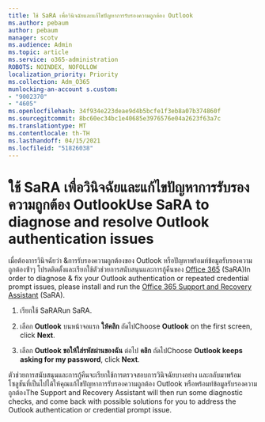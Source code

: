 ```yaml
---
title: ใช้ SaRA เพื่อวินิจฉัยและแก้ไขปัญหาการรับรองความถูกต้อง Outlook
ms.author: pebaum
author: pebaum
manager: scotv
ms.audience: Admin
ms.topic: article
ms.service: o365-administration
ROBOTS: NOINDEX, NOFOLLOW
localization_priority: Priority
ms.collection: Adm_O365
munlocking-an-account s.custom:
- "9002370"
- "4605"
ms.openlocfilehash: 34f934e223deae9d4b5bcfe1f3eb8a07b374860f
ms.sourcegitcommit: 8bc60ec34bc1e40685e3976576e04a2623f63a7c
ms.translationtype: MT
ms.contentlocale: th-TH
ms.lasthandoff: 04/15/2021
ms.locfileid: "51826038"
---
```

# <a name="use-sara-to-diagnose-and-resolve-outlook-authentication-issues"></a><span data-ttu-id="08364-102">ใช้ SaRA เพื่อวินิจฉัยและแก้ไขปัญหาการรับรองความถูกต้อง Outlook</span><span class="sxs-lookup"><span data-stu-id="08364-102">Use SaRA to diagnose and resolve Outlook authentication issues</span></span>

<span data-ttu-id="08364-103">เมื่อต้องการวินิจฉัยว่า &การรับรองความถูกต้องของ Outlook หรือปัญหาพร้อมท์ข้อมูลรับรองความถูกต้องซ้ําๆ โปรดติดตั้งและเรียกใช้ตัวช่วยการสนับสนุนและการกู้คืนของ [Office 365](https://diagnostics.office.com/#/) (SaRA)</span><span class="sxs-lookup"><span data-stu-id="08364-103">In order to diagnose & fix your Outlook authentication or repeated credential prompt issues, please install and run the [Office 365 Support and Recovery Assistant](https://diagnostics.office.com/#/) (SaRA).</span></span>

1. <span data-ttu-id="08364-104">เรียกใช้ SaRA</span><span class="sxs-lookup"><span data-stu-id="08364-104">Run SaRA.</span></span>

2. <span data-ttu-id="08364-105">เลือก **Outlook** บนหน้าจอแรก **ให้คลิก** ถัดไป</span><span class="sxs-lookup"><span data-stu-id="08364-105">Choose **Outlook** on the first screen, click **Next**.</span></span>

3. <span data-ttu-id="08364-106">เลือก **Outlook ขอให้ใส่รหัสผ่านของฉัน** ต่อไป **คลิก** ถัดไป</span><span class="sxs-lookup"><span data-stu-id="08364-106">Choose **Outlook keeps asking for my password**, click **Next**.</span></span>

<span data-ttu-id="08364-107">ตัวช่วยการสนับสนุนและการกู้คืนจะเรียกใช้การตรวจสอบการวินิจฉัยบางอย่าง และกลับมาพร้อมโซลูชันที่เป็นไปได้ให้คุณแก้ไขปัญหาการรับรองความถูกต้อง Outlook หรือพร้อมท์ข้อมูลรับรองความถูกต้อง</span><span class="sxs-lookup"><span data-stu-id="08364-107">The Support and Recovery Assistant will then run some diagnostic checks, and come back with possible solutions for you to address the Outlook authentication or credential prompt issue.</span></span>
